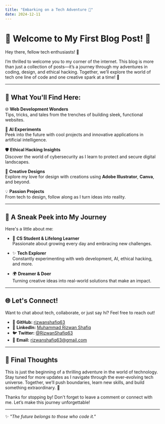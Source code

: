```yaml
---
title: "Embarking on a Tech Adventure 🚀"
date: 2024-12-11
---
```


# 🌟 Welcome to My First Blog Post! 🌟

Hey there, fellow tech enthusiasts! 👋

I’m thrilled to welcome you to my corner of the internet. This blog is more than just a collection of posts—it’s a journey through my adventures in coding, design, and ethical hacking. Together, we’ll explore the world of tech one line of code and one creative spark at a time! 🎉

---

## 🧭 What You'll Find Here:
🌐 **Web Development Wonders**  
Tips, tricks, and tales from the trenches of building sleek, functional websites.

🤖 **AI Experiments**  
Peek into the future with cool projects and innovative applications in artificial intelligence.

🛡️ **Ethical Hacking Insights**  
Discover the world of cybersecurity as I learn to protect and secure digital landscapes.

🎨 **Creative Designs**  
Explore my love for design with creations using **Adobe Illustrator**, **Canva**, and beyond.

💡 **Passion Projects**  
From tech to design, follow along as I turn ideas into reality.

---

## 🚀 A Sneak Peek into My Journey
Here's a little about me:

- 🌟 **CS Student & Lifelong Learner**  
  Passionate about growing every day and embracing new challenges.

- ✨ **Tech Explorer**  
  Constantly experimenting with web development, AI, ethical hacking, and more.

- 🌍 **Dreamer & Doer**  
  Turning creative ideas into real-world solutions that make an impact.

---

## 🌐 Let's Connect!
Want to chat about tech, collaborate, or just say hi? Feel free to reach out!

- 🐙 **GitHub:** [rizwanshafiq63](https://github.com/rizwanshafiq63)
- 💼 **LinkedIn:** [Muhammad Rizwan Shafiq](https://www.linkedin.com/in/rizwanshafiq63/)
- 🐦 **Twitter:** [@RizwanShafiq63](https://x.com/RizwanShafiq63?s=09)
- 📧 **Email:** [rizwanshafiq63@gmail.com](mailto:rizwanshafiq63@gmail.com)

---

## 🌌 Final Thoughts
This is just the beginning of a thrilling adventure in the world of technology. Stay tuned for more updates as I navigate through the ever-evolving tech universe. Together, we’ll push boundaries, learn new skills, and build something extraordinary. 🚀

Thanks for stopping by! Don't forget to leave a comment or connect with me. Let’s make this journey unforgettable!

---

✨ *"The future belongs to those who code it."*  
